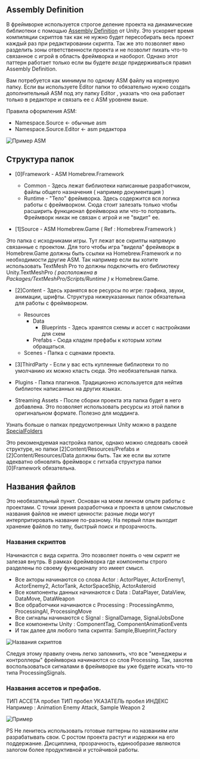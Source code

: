 ## Assembly Definition
В фреймворке используется строгое деление проекта на динамические библиотеки с помощью [Assembly Definition](https://docs.unity3d.com/Manual/ScriptCompilationAssemblyDefinitionFiles.html) от Unity.
Это ускоряет время компиляции скриптов так как не нужно будет пересобирать весь проект каждый раз при редактировании скрипта. Так же это позволяет явно разделить зоны ответственности проекта и не позволит пихать что-то связанное с игрой в область фреймворка и наоборот. Однако этот паттерн работает только если вы будете _везде_ придерживаться правил Assembly Definition. 

Вам потребуется как минимум по одному ASM файлу на корневую папку. Если вы используете Editor папки то обязательно нужно создать дополнительный ASM под эту папку Editor , указать что она работает только в редакторе и связать ее с ASM уровнем выше.

Правила оформления ASM:
- Namespace.Source <- обычные asm
- Namespace.Source.Editor <- asm редактора

![Пример ASM](https://i.gyazo.com/e8980bba613d5604546e615740935bf7.png)

## Структура папок
* [0]Framework - ASM Homebrew.Framework 
    * Common - Здесь лежат библиотеки написанные разработчиком, файлы общего назначения ( например документация )
    * Runtime - "Тело" фреймворка. Здесь содержится вся логика работы с фреймворком. Сюда стоит залезать только чтобы расширить функционал фреймворка или что-то поправить. Фреймворк никак не связан с игрой и не "видит" ее.

* [1]Source - ASM Homebrew.Game ( Ref : Homebrew.Framework )

Это папка с исходниками игры. Тут лежат все скрипты напрямую связанные с проектом. Для того чтобы игра "видела" фреймворк в Homebrew.Game должны быть ссылки на Homebrew.Framework и по необходимости другие ASM. Так например если вы хотите использовать TextMesh Pro то должны подключить его библиотеку Unity.TextMeshPro _( расположена в Packages/TextMeshPro/Scripts/Runtime )_ к Homebrew.Game.

* [2]Content - Здесь хранятся все ресурсы по игре: графика, звуки, анимации, шрифты. Структура нижеуказанных папок обязательна для работы с фреймворком.
    * Resources
        * Data
             * Blueprints - Здесь хранятся схемы и ассет с настройками для схем
        * Prefabs - Сюда кладем префабы к которым хотим обращаться.
    * Scenes - Папка с сценами проекта.

* [3]ThirdParty - Если у вас есть купленные библиотеки то по умолчанию их можно класть сюда. Это необязательная папка.
* Plugins - Папка плагинов. Традиционно используется для нейтив библиотек написанных на других языках. 
* Streaming Assets - После сборки проекта эта папка будет в него добавлена. Это позволяет использовать ресурсы из этой папки в оригинальном формате. Полезно для моддинга. 

Узнать больше о папках предусмотренных Unity можно в разделе [SpecialFolders](https://docs.unity3d.com/Manual/SpecialFolders.html)

Это рекомендуемая настройка папок, однако можно следовать своей структуре, но папки [2]Content/Resources/Prefabs и [2]Content/Resources/Data должны быть. Так же если вы хотите адекватно обновлять фреймворк с гитхаба структура папки [0]Framework обязательна.

## Названия файлов
Это необязательный пункт. Основан на моем личном опыте работы с проектами. С точки зрения разработчика и проекта в целом смысловые названия файлов не имеют ценности: разные люди могут интерпритировать название по-разному. На первый план выходит хранение файлов по типу, быстрый поиск и прозрачность.

### Названия скриптов
Начинаются с вида скрипта. Это позволяет понять о чем скрипт не залезая внутрь. В рамках фреймворка где компоненты строго разделены по своему функционалу это имеет смысл.

* Все акторы начинаются со слова Actor : ActorPlayer, ActorEnemy1, ActorEnemy2, ActorTank, ActorSpaceShip, ActorAsteroid
* Все компоненты данных начинаются с Data : DataPlayer, DataView, DataMove, DataWeapon
* Все обработчики начинаются с Processing : ProcessingAmmo, ProcessingAI, ProcessingMove
* Все сигналы начинаются с Signal : SignalDamage, SignalJobsDone
* Все компоненты Unity : ComponentTag, ComponentAnimationEvents
* И так далее для любого типа скрипта: Sample,Blueprint,Factory

![Названия скриптов](https://i.gyazo.com/958b430486bcf32451d94dfce87044e7.png)

Следуя этому правилу очень легко запомнить, что все "менеджеры и контроллеры" фреймворка начинаются со слов Processing. Так, захотев воспользоваться сигналами в фреймворке вы уже будете искать что-то типа ProcessingSignals.

### Названия ассетов и префабов.
ТИП АССЕТА пробел ТИП пробел УКАЗАТЕЛЬ пробел ИНДЕКС
Например : Animation Enemy Attack, Sample Weapon 2

![Пример](https://i.gyazo.com/e063a7922892cd70e3e7551c1b145315.png)


PS Не ленитесь использовать готовые паттерны по названиям или разрабатывать свои. С ростом проекта растут и издержки на его поддержание. Дисциплина, прозрачность, единообразие являются залогом более продуктивной и устойчивой работы.






